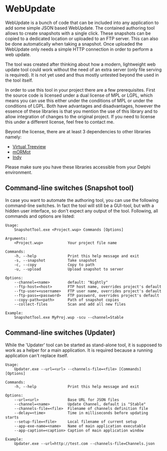 WebUpdate
=========

WebUpdate is a bunch of code that can be included into any application to add some simple JSON based WebUpdate. The contained authoring tool allows to create snapshots with a single click. These snapshots can be copied to a dedicated location or uploaded to an FTP server. This can also be done automatically when taking a snapshot. Once uploaded the WebUpdate only needs a simple HTTP connection in order to perform a web update.

The tool was created after thinking about how a modern, lightweight web update tool could work without the need of an extra server (only file serving is required). It is not yet used and thus mostly untested beyond the used in the tool itself.

In order to use this tool in your project there are a few prerequisites. First the source code is licensed under a dual license of MPL or LGPL, which means you can use this either under the conditions of MPL or under the conditions of LGPL. Both have advantages and disadvantages, however the essence of these libraries is that you mention the use of this library and to allow integration of changes to the original project. If you need to license this under a different license, feel free to contact me.

Beyond the license, there are at least 3 dependencies to other libraries namely:
* [Virtual Treeview](http://www.jam-software.com/virtual-treeview/)
* [mORMot](http://synopse.info/)
* [Indy](http://www.indyproject.org/)

Please make sure you have these libraries accessible from your Delphi environment.

Command-line switches (Snapshot tool)
--------------------------------------

In case you want to automate the authoring tool, you can use the following command-line switches. In fact the tool will still be a GUI-tool, but with a hidden user interface, so don't expect any output of the tool. Following, all commands and options are listed: 

    Usage:                                                                     
        SnapshotTool.exe <Project.wup> Commands [Options]                       

    Arguments:                                                                 
        <Project.wup>           Your project file name                         
    
    Commands:                                                                  
        -h, --help              Print this help message and exit               
        -s, --snapshot          Take snapshot                                  
        -c, --copy              Copy to path                                   
        -u, --upload            Upload snapshot to server                      
    
    Options:                                                                   
        --channel=<name>        default: "Nightly"                             
        --ftp-host=<host>       FTP host name, overrides project's default    
        --ftp-user=<username>   FTP user name, overrides project's default    
        --ftp-pass=<password>   FTP password, overrides project's default     
        --copy-path=<path>      Path of snapshot copies                        
        --collect-files         Scan and add all new files                     
    
    Example:                                                                   
        SnapshotTool.exe MyProj.wup -scu --channel=Stable


Command-line switches (Updater)
-------------------------------

While the 'Updater' tool can be started as stand-alone tool, it is supposed to work as a helper for a main application. It is required because a running application can't replace itself.

    Usage:                                                                     
        Updater.exe --url=<url> --channels-file=<file> [Commands] [Options]

    Commands:                                                                  
        -h, --help              Print this help message and exit               

    Options:                                                                   
        --url=<url>             Base URL for JSON files                        
        --channel=<name>        Update Channel, default is "Stable"            
        --channels-file=<file>  Filename of channels definition file           
        --delay=<time>          Time in milliseconds before updating starts    
        --setup-file=<file>     Local filename of current setup                
        --app-exe-name=<name>   Name of main application executable            
        --app-caption=<caption> Caption of main application window             
    
    Example:                                                                   
        Updater.exe --url=http://test.com --channels-file=Channels.json
